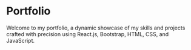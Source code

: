 # Portfolio
Welcome to my portfolio, a dynamic showcase of my skills and projects crafted with precision using React.js, Bootstrap, HTML, CSS, and JavaScript. 
